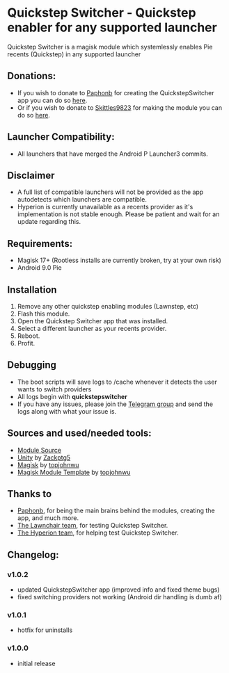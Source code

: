 # Quickstep Switcher - Quickstep enabler for any supported launcher
Quickstep Switcher is a magisk module which systemlessly enables Pie recents (Quickstep) in any supported launcher

## Donations:
- If you wish to donate to [Paphonb](https://github.com/paphonb) for creating the QuickstepSwitcher app you can do so [here](https://paypal.me/Paphonb).
- Or if you wish to donate to [Skittles9823](https://github.com/skittles9823) for making the module you can do so [here](https://paypal.me/Skittles2398).

## Launcher Compatibility:
- All launchers that have merged the Android P Launcher3 commits.

## Disclaimer
- A full list of compatible launchers will not be provided as the app autodetects which launchers are compatible.
- Hyperion is currently unavailable as a recents provider as it's implementation is not stable enough. Please be patient and wait for an update regarding this.

## Requirements:
- Magisk 17+ (Rootless installs are currently broken, try at your own risk)
- Android 9.0 Pie

## Installation
1. Remove any other quickstep enabling modules (Lawnstep, etc)
2. Flash this module.
3. Open the Quickstep Switcher app that was installed.
4. Select a different launcher as your recents provider.
5. Reboot.
6. Profit.

## Debugging
- The boot scripts will save logs to /cache whenever it detects the user wants to switch providers
- All logs begin with **quickstepswitcher**
- If you have any issues, please join the [Telegram group](https://t.me/QuickstepSwitcherSupport) and send the logs along with what your issue is.

## Sources and used/needed tools:
- [Module Source](https://github.com/LawnchairLauncher/LawnstepModule)
- [Unity](https://github.com/Zackptg5/Unity) by [Zackptg5](https://github.com/Zackptg5)
- [Magisk](https://github.com/topjohnwu/Magisk) by [topjohnwu](https://forum.xda-developers.com/member.php?u=4470081)
- [Magisk Module Template](https://github.com/topjohnwu/magisk-module-template) by [topjohnwu](https://forum.xda-developers.com/member.php?u=4470081)

## Thanks to
- [Paphonb](https://github.com/paphonb), for being the main brains behind the modules, creating the app, and much more.
- [The Lawnchair team](https://t.me/lawnchairci), for testing Quickstep Switcher.
- [The Hyperion team](https://play.google.com/store/apps/details?id=projekt.launcher), for helping test Quickstep Switcher.

## Changelog:
### v1.0.2
- updated QuickstepSwitcher app (improved info and fixed theme bugs)
- fixed switching providers not working (Android dir handling is dumb af)

### v1.0.1
- hotfix for uninstalls

### v1.0.0
- initial release
